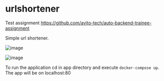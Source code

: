 # urlshortener
Test assignment https://github.com/avito-tech/auto-backend-trainee-assignment

Simple url shortener. 

![image](https://user-images.githubusercontent.com/45700603/111376352-66ae5800-86b0-11eb-9851-5e937e48d5f8.png)


![image](https://user-images.githubusercontent.com/45700603/111376872-0ec42100-86b1-11eb-9294-55353ab66ac2.png)



To run the application cd in app directory and execute `docker-compose up`. 
The app will be on localhost:80
